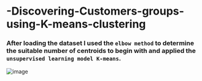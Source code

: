 # -Discovering-Customers-groups-using-K-means-clustering

### After loading the dataset I used the ```elbow method``` to determine the suitable number of centroids to begin with and applied the ```unsupervised learning model K-means```.


![image](https://github.com/Sayed73/-Discovering-Customers-groups-using-K-means-clustering/assets/105808002/ae1d8a28-f1af-4f38-a689-68f425e7c281)
